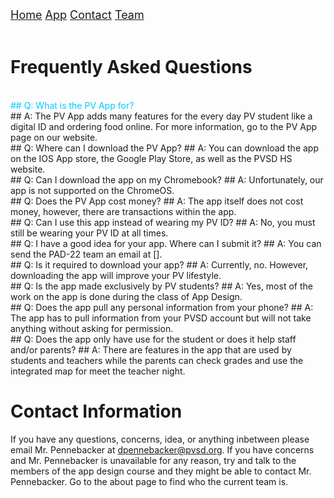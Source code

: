 <div class="topnav">
  <font size="4">
  <a class="active" href="https://jblasek.github.io/Pad22/">Home</a>
  <a class="active" href="https://jblasek.github.io/Pad22/pvapp.html">App</a>
  <a class="active" href="https://jblasek.github.io/Pad22/contact.html">Contact</a>
  <a href="https://jblasek.github.io/Pad22/team.html">Team</a>
  </font>
</div>
<br/>

# Frequently Asked Questions
<br/>
<div style= "color: rgb(0,203,255);"> 
## Q: What is the PV App for? 
</div>
## A: The PV App adds many features for the every day PV student like a digital ID and ordering food online. For more information, go to the PV App page on our website.
<br/>
## Q: Where can I download the PV App?
## A: You can download the app on the IOS App store, the Google Play Store, as well as the PVSD HS website.
<br/>
## Q: Can I download the app on my Chromebook?
## A: Unfortunately, our app is not supported on the ChromeOS.
<br/>
## Q: Does the PV App cost money?
## A: The app itself does not cost money, however, there are transactions within the app.
<br/>
## Q: Can I use this app instead of wearing my PV ID?
## A: No, you must still be wearing your PV ID at all times.
<br/>
## Q: I have a good idea for your app. Where can I submit it?
## A: You can send the PAD-22 team an email at [].
<br/>
## Q: Is it required to download your app?
## A: Currently, no. However, downloading the app will improve your PV lifestyle.
<br/>
## Q: Is the app made exclusively by PV students?
## A: Yes, most of the work on the app is done during the class of App Design.
<br/>
## Q: Does the app pull any personal information from your phone?
## A: The app has to pull information from your PVSD account but will not take anything without asking for permission.
<br/>
## Q: Does the app only have use for the student or does it help staff and/or parents?
## A: There are features in the app that are used by students and teachers while the parents can check grades and use the integrated map for meet the teacher night.
<br/>


# Contact Information 
If you have any questions, concerns, idea, or anything inbetween please email Mr. Pennebacker at dpennebacker@pvsd.org[](mailto:dpennebacker@pvsd.org). If you have concerns and Mr. Pennebacker is unavailable for any reason, try and talk to the members of the app design course and they might be able to contact Mr. Pennebacker. Go to the about page to find who the current team is.

